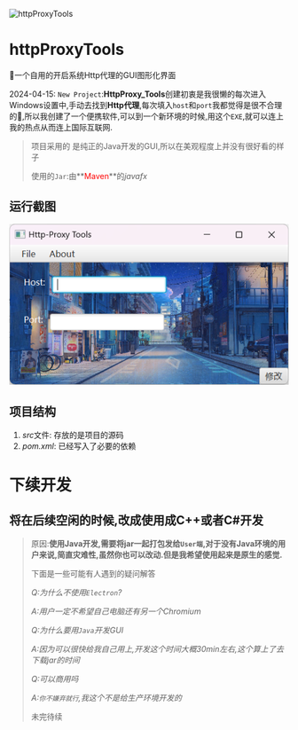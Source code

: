 ![httpProxyTools](https://socialify.git.ci/xieleihan/httpProxyTools/image?description=1&forks=1&issues=1&language=1&logo=https%3A%2F%2Favatars.githubusercontent.com%2Fu%2F57227318%3Fs%3D96%26v%3D4&name=1&owner=1&pattern=Floating%20Cogs&pulls=1&stargazers=1&theme=Light)
# httpProxyTools
🎉一个自用的开启系统Http代理的GUI图形化界面

2024-04-15: `New Project`:**HttpProxy_Tools**创建初衷是我很懒的每次进入Windows设置中,手动去找到**Http代理**,每次填入`host`和`port`我都觉得是很不合理的🤬,所以我创建了一个便携软件,可以到一个新环境的时候,用这个`EXE`,就可以连上我的热点从而连上国际互联网.

> 项目采用的 是纯正的Java开发的GUI,所以在美观程度上并没有很好看的样子
>
> 使用的`Jar`:由**<font color="red">Maven</font>**的*javafx*

## 运行截图

![运行截图](./runScreenshot.png)

## 项目结构

1. *src*文件: 存放的是项目的源码
2. *pom.xml*: 已经写入了必要的依赖

# 下续开发

## 将在后续空闲的时候,改成使用成C++或者C#开发

> 原因:**使用Java开发,需要将jar一起打包发给`User端`,对于没有Java环境的用户来说,简直灾难性,虽然你也可以改动.但是我希望使用起来是原生的感觉.**
>
> 下面是一些可能有人遇到的疑问解答
>
> *Q:为什么不使用`Electron`?*
>
> *A:用户一定不希望自己电脑还有另一个Chromium*
>
> *Q:为什么要用`Java`开发GUI*
>
> *A:因为可以很快给我自己用上,开发这个时间大概30min左右,这个算上了去下载jar的时间*
>
> *Q:可以商用吗*
>
> *A:`你不嫌弃就行`,我这个不是给生产环境开发的*
>
> 未完待续
